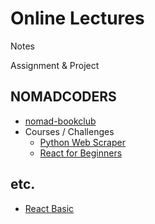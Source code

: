 # Online Lectures
Notes

Assignment & Project

## NOMADCODERS
  * [nomad-bookclub](https://github.com/Han-Seulkee/Lectures/tree/main/book_club/)
  * Courses / Challenges
    * [Python Web Scraper](https://github.com/Han-Seulkee/Lectures/tree/main/Python%20Web%20Scraper)
    * [React for Beginners](https://github.com/Han-Seulkee/Lectures/tree/main/React%20for%20Beginners)
    
## etc.
  * [React Basic](https://github.com/Han-Seulkee/Lectures/tree/main/React%20Basic)
